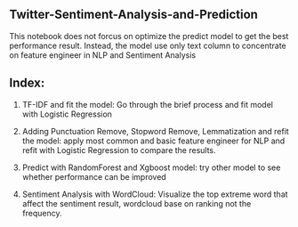 ## Twitter-Sentiment-Analysis-and-Prediction

This notebook does not forcus on optimize the predict model to get the best performance result. Instead, the model use only text column to concentrate on feature engineer in NLP and Sentiment Analysis

## Index:

1. TF-IDF and fit the model: Go through the brief process and fit model with Logistic Regression

2. Adding Punctuation Remove, Stopword Remove, Lemmatization and refit the model: apply most common and basic feature engineer for NLP and refit with Logistic Regression to compare the results.

3. Predict with RandomForest and Xgboost model: try other model to see whether performance can be improved

4. Sentiment Analysis with WordCloud: Visualize the top extreme word that affect the sentiment result, wordcloud base on ranking not the frequency.
